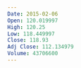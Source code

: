 ```yaml
---
Date: 2015-02-06
Open: 120.019997
High: 120.25
Low: 118.449997
Close: 118.93
Adj Close: 112.134979
Volume: 43706600
---
```

